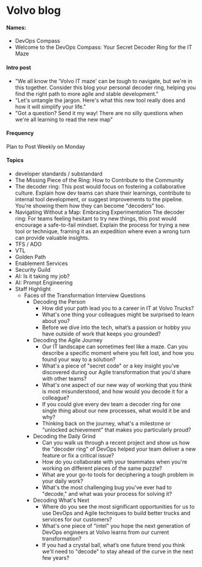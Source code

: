 # Volvo blog
#### Names:  
- DevOps Compass
- Welcome to the DevOps Compass: Your Secret Decoder Ring for the IT Maze

#### Intro post
- "We all know the 'Volvo IT maze' can be tough to navigate, but we're in this together. Consider this blog your personal decoder ring, helping you find the right path to more agile and stable development."
- "Let's untangle the jargon. Here's what this new tool really does and how it will simplify your life."
- "Got a question? Send it my way! There are no silly questions when we're all learning to read the new map" 

#### Frequency
Plan to Post Weekly on Monday

#### Topics
- developer standards / substandard
- The Missing Piece of the Ring: How to Contribute to the Community
- The decoder ring: This post would focus on fostering a collaborative culture. Explain how dev teams can 	share their learnings, contribute to internal tool development, or suggest improvements to the pipeline. 	You're showing them how they can become "decoders" too.
- Navigating Without a Map: Embracing Experimentation
	The decoder ring: For teams feeling hesitant to try new things, this post would encourage a safe-to-fail 	mindset. Explain the process for trying a new tool or technique, framing it as an expedition where even 	a wrong turn can provide valuable insights.
- TFS / ADO
- VTL
- Golden Path
- Enablement Services
- Security Guild
- AI: Is it taking my job?
- AI:  Prompt Engineering
- Staff Highlight
	- Faces of the Transformation
	Interview Questions
	    - Decoding the Person
            - How did your path lead you to a career in IT at Volvo Trucks?
            - What's one thing your colleagues might be surprised to learn about you?
            - Before we dive into the tech, what’s a passion or hobby you have outside of work that keeps you grounded?
		- Decoding the Agile Journey
            - Our IT landscape can sometimes feel like a maze. Can you describe a specific moment where you felt lost, and how you found your way to a solution?
            - What's a piece of "secret code" or a key insight you've discovered during our Agile transformation that you'd share with other teams?
            - What's one aspect of our new way of working that you think is most misunderstood, and how would you decode it for a colleague?
            - If you could give every dev team a decoder ring for one single thing about our new processes, what would it be and why?
            - Thinking back on the journey, what's a milestone or "unlocked achievement" that makes you particularly proud? 
		- Decoding the Daily Grind
            - Can you walk us through a recent project and show us how the "decoder ring" of DevOps helped your team deliver a new feature or fix a critical issue?
            - How do you collaborate with your teammates when you're working on different pieces of the same puzzle?
            - What are your go-to tools for deciphering a tough problem in your daily work?
            - What's the most challenging bug you've ever had to "decode," and what was your process for solving it? 
		- Decoding What's Next
            - Where do you see the most significant opportunities for us to use DevOps and Agile techniques to build better trucks and services for our customers?
            - What's one piece of "intel" you hope the next generation of DevOps engineers at Volvo learns from our current transformation?
            - If you had a crystal ball, what’s one future trend you think we'll need to "decode" to stay ahead of the curve in the next few years?